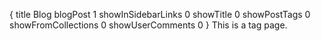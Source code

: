 {
    title Blog
    blogPost 1
    showInSidebarLinks 0
    showTitle 0
    showPostTags 0
    showFromCollections 0
    showUserComments 0
}
This is a tag page.
